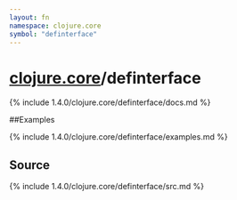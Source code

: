 ```yaml
---
layout: fn
namespace: clojure.core
symbol: "definterface"
---
```


# [clojure.core](../)/definterface

{% include 1.4.0/clojure.core/definterface/docs.md %}

##Examples

{% include 1.4.0/clojure.core/definterface/examples.md %}
## Source
{% include 1.4.0/clojure.core/definterface/src.md %}

